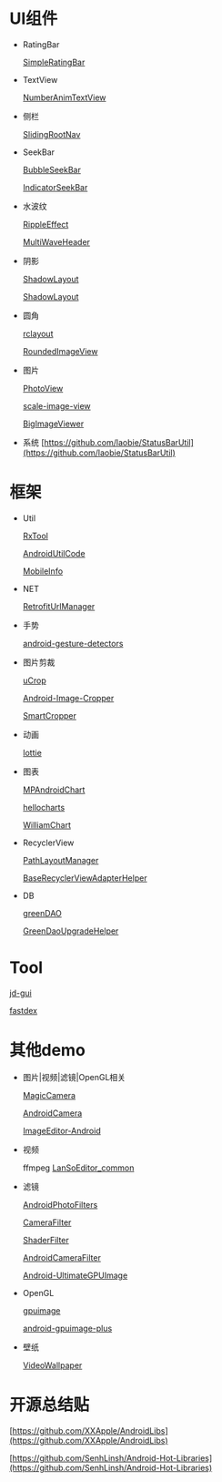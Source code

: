 # UI组件

* RatingBar

	[SimpleRatingBar](https://github.com/ome450901/SimpleRatingBar)

* TextView

 	[NumberAnimTextView](https://github.com/qingyc/NumberAnimTextView)

* 侧栏

 	[SlidingRootNav](https://github.com/yarolegovich/SlidingRootNav)

* SeekBar

	[BubbleSeekBar](https://github.com/woxingxiao/BubbleSeekBar)
	
	[IndicatorSeekBar](https://github.com/warkiz/IndicatorSeekBar)

	
* 水波纹

	[RippleEffect](https://github.com/traex/RippleEffect)
	
	[MultiWaveHeader](https://github.com/scwang90/MultiWaveHeader)
  
* 阴影
 
	[ShadowLayout](https://github.com/Devlight/ShadowLayout)	
  
	[ShadowLayout](https://github.com/ytjojo/ShadowLayout)

* 圆角

	[rclayout](https://github.com/GcsSloop/rclayout)
	
	[RoundedImageView](https://github.com/vinc3m1/RoundedImageView)
	
* 图片

	[PhotoView](https://github.com/chrisbanes/PhotoView)

	[scale-image-view](https://github.com/davemorrissey/subsampling-scale-image-view) 	
	
 	[BigImageViewer](https://github.com/Piasy/BigImageViewer)


	

* 系统
	[https://github.com/laobie/StatusBarUtil](https://github.com/laobie/StatusBarUtil)


# 框架

* Util
 
 	[RxTool](https://github.com/vondear/RxTool)
 
 	[AndroidUtilCode](https://github.com/Blankj/AndroidUtilCode)
 	
 	[MobileInfo](https://github.com/guxiaonian/MobileInfo)

* NET

 	[RetrofitUrlManager](https://github.com/JessYanCoding/RetrofitUrlManager)

* 手势

 	[android-gesture-detectors](https://github.com/Almeros/android-gesture-detectors)
 
 
* 图片剪裁

	[uCrop](https://github.com/Yalantis/uCrop)
	
	[Android-Image-Cropper](https://github.com/ArthurHub/Android-Image-Cropper)
	
	[SmartCropper](https://github.com/pqpo/SmartCropper)

	
* 动画
	
	[lottie](https://github.com/airbnb/lottie-android)
	
* 图表

	[MPAndroidChart](https://github.com/PhilJay/MPAndroidChart)
	
	[hellocharts](https://github.com/lecho/hellocharts-android)
	
	[WilliamChart](https://github.com/diogobernardino/WilliamChart)
 
* RecyclerView
 	
 	[PathLayoutManager](https://github.com/wuyr/PathLayoutManager)
 
 	[BaseRecyclerViewAdapterHelper](https://github.com/CymChad/BaseRecyclerViewAdapterHelper)
 	
* DB

	[greenDAO](https://github.com/greenrobot/greenDAO)
	
	[GreenDaoUpgradeHelper](https://github.com/yuweiguocn/GreenDaoUpgradeHelper) 	
	
# Tool
	
	
   [jd-gui](https://github.com/java-decompiler/jd-gui)

   [fastdex](https://github.com/typ0520/fastdex)	
  
# 其他demo

* 图片|视频|滤镜|OpenGL相关 

 	[MagicCamera](https://github.com/wuhaoyu1990/MagicCamera)

 	[AndroidCamera](https://github.com/aserbao/AndroidCamera)
 
 	[ImageEditor-Android](https://github.com/siwangqishiq/ImageEditor-Android)
 	
* 视频
	
	ffmpeg
 	[LanSoEditor_common](https://github.com/LanSoSdk/LanSoEditor_common)
 	
* 滤镜

 	[AndroidPhotoFilters](https://github.com/Zomato/AndroidPhotoFilters)
 	
 	[CameraFilter](https://github.com/nekocode/CameraFilter)
 	
 	[ShaderFilter](https://github.com/yulu/ShaderFilter)
 	
 	[AndroidCameraFilter](https://github.com/DingMouRen/AndroidCameraFilter)
 	
 	[Android-UltimateGPUImage](https://github.com/Windsander/Android-UltimateGPUImage)

* OpenGL

	[gpuimage](https://github.com/cats-oss/android-gpuimage) 
	
	[android-gpuimage-plus](https://github.com/wysaid/android-gpuimage-plus)

* 壁纸

 	[VideoWallpaper](https://github.com/DingMouRen/VideoWallpaper) 

    
# 开源总结贴

[https://github.com/XXApple/AndroidLibs](https://github.com/XXApple/AndroidLibs)  

[https://github.com/SenhLinsh/Android-Hot-Libraries](https://github.com/SenhLinsh/Android-Hot-Libraries)  
